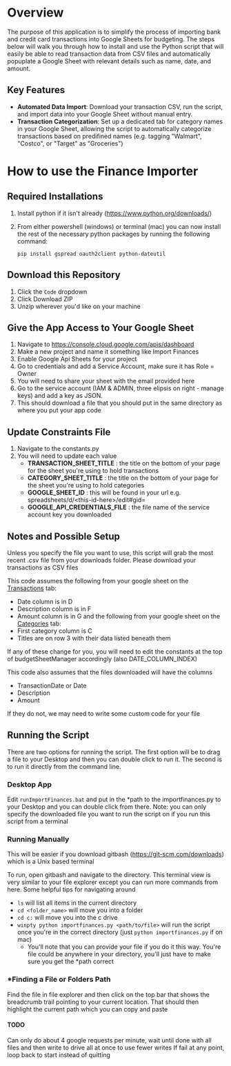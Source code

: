 # Overview
The purpose of this application is to simplify the process of importing bank and credit card transactions into Google Sheets for budgeting. The steps below will walk you through how to install and use the Python script that will easily be able to read transaction data from CSV files and automatically popuplate a Google Sheet with relevant details such as name, date, and amount.

## Key Features
- <b>Automated Data Import</b>: Download your transaction CSV, run the script, and import data into your Google Sheet without manual entry.
- <b>Transaction Categorization</b>: Set up a dedicated tab for category names in your Google Sheet, allowing the script to automatically categorize transactions based on predifined names (e.g. tagging "Walmart", "Costco", or "Target" as "Groceries")

# How to use the Finance Importer

## Required Installations
1. Install python if it isn't already (https://www.python.org/downloads/) 
2. From either powershell (windows) or terminal (mac) you can now install the rest of the necessary python packages by running the following command:

    ```pip install gspread oauth2client python-dateutil```

## Download this Repository
1. Click the `Code` dropdown
2. Click Download ZIP
3. Unzip wherever you'd like on your machine

## Give the App Access to Your Google Sheet
1. Navigate to https://console.cloud.google.com/apis/dashboard
2. Make a new project and name it something like Import Finances
3. Enable Google Api Sheets for your project
4. Go to credentials and add a Service Account, make sure it has Role = Owner
5. You will need to share your sheet with the email provided here
6. Go to the service account (IAM & ADMIN, three elipsis on right - manage keys) and add a key as JSON.
7. This should download a file that you should put in the same directory as where you put your app code

## Update Constraints File
1. Navigate to the constants.py
2. You will need to update each value
    - <b>TRANSACTION_SHEET_TITLE</b> : the title on the bottom of your page for the sheet you're using to hold transactions
    - <b>CATEGORY_SHEET_TITLE</b> : the title on the bottom of your page for the sheet you're using to hold categories
    - <b>GOOGLE_SHEET_ID</b> : this will be found in your url e.g. spreadsheets/d/\<this-id-here\>/edit#gid=
    - <b>GOOGLE_API_CREDENTIALS_FILE</b> : the file name of the service account key you downloaded

## Notes and Possible Setup
Unless you specify the file you want to use, this script will grab the most recent .csv file from your downloads folder. Please download your transactions as CSV files

This code assumes the following from your google sheet on the <u>Transactions</u> tab:
  - Date column is in D
  - Description column is in F
  - Amount column is in G
and the following from your google sheet on the <u>Categories</u> tab:
  - First category column is C
  - Titles are on row 3 with their data listed beneath them

If any of these change for you, you will need to edit the constants at the top of budgetSheetManager accordingly (also DATE_COLUMN_INDEX)

This code also assumes that the files downloaded will have the columns
  - TransactionDate or Date
  - Description
  - Amount

If they do not, we may need to write some custom code for your file

## Running the Script
There are two options for running the script. The first option will be to drag a file to your Desktop and then you can double click to run it. The second is to run it directly from the command line. 

### Desktop App
Edit `runImportFinances.bat` and put in the *path to the importfinances.py to your Desktop and you can double click from there. Note: you can only specify the downloaded file you want to run the script on if you run this script from a terminal

### Running Manually
This will be easier if you download gitbash (https://git-scm.com/downloads) which is a Unix based terminal

To run, open gitbash and navigate to the directory. This terminal view is very similar to your file explorer except you can run more commands from here. Some helpful tips for navigating around
- `ls` will list all items in the current directory
- `cd <folder_name>` will move you into a folder
- `cd c:` will move you into the c drive
- `winpty python importfinances.py <path/to/file>` will run the script once you're in the correct directory (just `python importfinances.py` if on mac)
    - You'll note that you can provide your file if you do it this way. You're file could be anywhere in your directory, you'll just have to make sure you get the *path correct

### *Finding a File or Folders Path
Find the file in file explorer and then click on the top bar that shows the breadcrumb trail pointing to your current location. That should then highlight the current path which you can copy and paste

#### TODO
Can only do about 4 google requests per minute, wait until done with all files and then write to drive all at once to use fewer writes
If fail at any point, loop back to start instead of quitting
